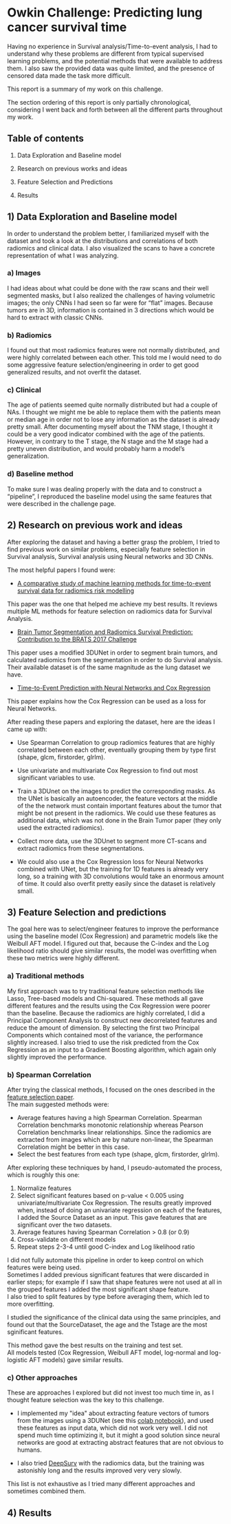# Owkin Challenge: Predicting lung cancer survival time

  

Having no experience in Survival analysis/Time-to-event analysis, I had to understand why these problems are different from typical supervised learning problems, and the potential methods that were available to address them. I also saw the provided data was quite limited, and the presence of censored data made the task more difficult.

This report is a summary of my work on this challenge.

The section ordering of this report is only partially chronological, considering I went back and forth between all the different parts throughout my work.


## Table of contents

1.  Data Exploration and Baseline model
    
2.  Research on previous works and ideas
    
3.  Feature Selection and Predictions
    
4.  Results
    

## 1) Data Exploration and Baseline model

In order to understand the problem better, I familiarized myself with the dataset and took a look at the distributions and correlations of both radiomics and clinical data. I also visualized the scans to have a concrete representation of what I was analyzing.

### a) Images
I had ideas about what could be done with the raw scans and their well segmented masks, but I also realized the challenges of having volumetric images; the only CNNs I had seen so far were for “flat” images. Because tumors are in 3D, information is contained in 3 directions which would be hard to extract with classic CNNs.

### b) Radiomics
I found out that most radiomics features were not normally distributed, and were highly correlated between each other. This told me I would need to do some aggressive feature selection/engineering in order to get good generalized results, and not overfit the dataset.

### c) Clinical

The age of patients seemed quite normally distributed but had a couple of NAs. I thought we might me be able to replace them with the patients mean or median age in order not to lose any information as the dataset is already pretty small. After documenting myself about the TNM stage, I thought it could be a very good indicator combined with the age of the patients. However, in contrary to the T stage, the N stage and the M stage had a pretty uneven distribution, and would probably harm a model’s generalization.

  

### d) Baseline method

To make sure I was dealing properly with the data and to construct a “pipeline”, I reproduced the baseline model using the same features that were described in the challenge page.

  

## 2) Research on previous work and ideas

After exploring the dataset and having a better grasp the problem, I tried to find previous work on similar problems, especially feature selection in Survival analysis, Survival analysis using Neural networks and 3D CNNs.

The most helpful papers I found were:

- [A comparative study of machine learning methods for time-to-event survival data for radiomics risk modelling](https://www.nature.com/articles/s41598-017-13448-3)

This paper was the one that helped me achieve my best results. It reviews multiple ML methods for feature selection on radiomics data for Survival Analysis.

- [Brain Tumor Segmentation and Radiomics Survival Prediction: Contribution to the BRATS 2017 Challenge](https://arxiv.org/abs/1802.10508)

This paper uses a modified 3DUNet in order to segment brain tumors, and calculated radiomics from the segmentation in order to do Survival analysis. Their available dataset is of the same magnitude as the lung dataset we have.


- [Time-to-Event Prediction with Neural Networks and Cox Regression](https://arxiv.org/abs/1907.00825)

This paper explains how the Cox Regression can be used as a loss for Neural Networks.
  
   
After reading these papers and exploring the dataset, here are the ideas I came up with:

-   Use Spearman Correlation to group radiomics features that are highly correlated between each other, eventually grouping them by type first (shape, glcm, firstorder, glrlm).
    
-   Use univariate and multivariate Cox Regression to find out most significant variables to use.
    
-   Train a 3DUnet on the images to predict the corresponding masks. As the UNet is basically an autoencoder, the feature vectors at the middle of the the network must contain important features about the tumor that might be not present in the radiomics. We could use these features as additional data, which was not done in the Brain Tumor paper (they only used the extracted radiomics).
- Collect more data, use the 3DUnet to segment more CT-scans and extract radiomics from these segmentations.
    

- We could also use a the Cox Regression loss for Neural Networks combined with UNet, but the training for 1D features is already very long, so a training with 3D convolutions would take an enormous amount of time. It could also overfit pretty easily since the dataset is relatively small.

## 3) Feature Selection and predictions
The goal here was to select/engineer features to improve the performance using the baseline model (Cox Regression) and parametric models like the Weibull AFT model.
I figured out that, because the C-index and the Log likelihood ratio should give similar results, the model was overfitting when these two metrics were highly different.

### a) Traditional methods
My first approach was to try traditional feature selection methods like Lasso, Tree-based models and Chi-squared. These methods all gave different features and the results using the Cox Regression were poorer than the baseline.
Because the radiomics are highly correlated, I did a Principal Component Analysis to construct new decorrelated features  and reduce the amount of dimension. By selecting the first two Principal Components which contained most of the variance, the performance slightly increased.
I also tried to use the risk predicted from the Cox Regression as an input to a Gradient Boosting algorithm, which again only slightly improved the performance.     

### b) Spearman Correlation
After trying the classical methods, I focused on the ones described in the [feature selection paper](https://www.nature.com/articles/s41598-017-13448-3).   
The main suggested methods were:  
- Average features having a high Spearman Correlation. Spearman Correlation benchmarks monotonic relationship whereas Pearson Correlation benchmarks linear relationships. Since the radiomics are extracted from images which are by nature non-linear, the Spearman Correlation might be better in this case.
- Select the best features from each type (shape, glcm, firstorder, glrlm).

After exploring these techniques by hand, I pseudo-automated the process, which is roughly this one:

1. Normalize features
2. Select significant features based on p-value < 0.005 using univariate/multivariate Cox Regression. The results greatly improved when, instead of doing an univariate regression on each of the features, I added the Source Dataset as an input. This gave features that are significant over the two datasets.
4. Average features having Spearman Correlation > 0.8 (or 0.9)
5. Cross-validate on different models
6. Repeat steps 2-3-4 until good C-index and Log likelihood ratio

I did not fully automate this pipeline in order to keep control on which features were being used.    
Sometimes I added previous significant features that were discarded in earlier steps; for example if I saw that shape features were not used at all in the grouped features I added the most significant shape feature.  
I also tried to split features by type before averaging them, which led to more overfitting.

I studied the significance of the clinical data using the same principles, and found out that the SourceDataset, the age and the Tstage are the most sginificant features.

This method gave the best results on the training and test set.  
All models tested (Cox Regression, Weibull AFT model, log-normal and log-logistic AFT models) gave similar results.

### c) Other approaches

These are approaches I explored but did not invest too much time in, as I thought feature selection was the key to this challenge.

- I implemented my "idea" about extracting feature vectors of tumors from the images using a 3DUNet (see this [colab notebook](3DUnet_Survival.ipynb)), and used these features as input data, which did not work very well. I did not spend much time optimizing it, but it might a good solution since neural networks are good at extracting abstract features that are not obvious to humans.

- I also tried [DeepSurv](https://github.com/liupei101/TFDeepSurv) with the radiomics data, but the training was astonishly long and the results improved very very slowly. 

This list is not exhaustive as I tried many different approaches and sometimes combined them.

## 4) Results
